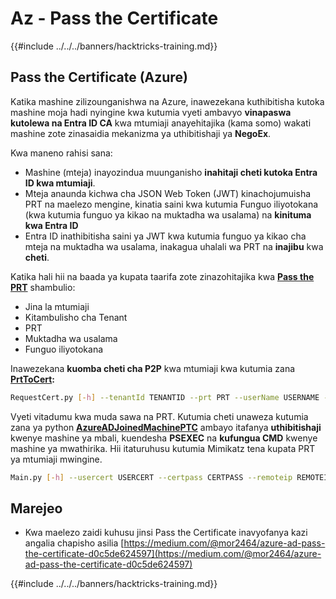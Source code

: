 # Az - Pass the Certificate

{{#include ../../../banners/hacktricks-training.md}}

## Pass the Certificate (Azure)

Katika mashine zilizounganishwa na Azure, inawezekana kuthibitisha kutoka mashine moja hadi nyingine kwa kutumia vyeti ambavyo **vinapaswa kutolewa na Entra ID CA** kwa mtumiaji anayehitajika (kama somo) wakati mashine zote zinasaidia mekanizma ya uthibitishaji ya **NegoEx**.

Kwa maneno rahisi sana:

- Mashine (mteja) inayozindua muunganisho **inahitaji cheti kutoka Entra ID kwa mtumiaji**.
- Mteja anaunda kichwa cha JSON Web Token (JWT) kinachojumuisha PRT na maelezo mengine, kinatia saini kwa kutumia Funguo iliyotokana (kwa kutumia funguo ya kikao na muktadha wa usalama) na **kinituma kwa Entra ID**
- Entra ID inathibitisha saini ya JWT kwa kutumia funguo ya kikao cha mteja na muktadha wa usalama, inakagua uhalali wa PRT na **inajibu** kwa **cheti**.

Katika hali hii na baada ya kupata taarifa zote zinazohitajika kwa [**Pass the PRT**](az-primary-refresh-token-prt.md) shambulio:

- Jina la mtumiaji
- Kitambulisho cha Tenant
- PRT
- Muktadha wa usalama
- Funguo iliyotokana

Inawezekana **kuomba cheti cha P2P** kwa mtumiaji kwa kutumia zana [**PrtToCert**](https://github.com/morRubin/PrtToCert)**:**
```bash
RequestCert.py [-h] --tenantId TENANTID --prt PRT --userName USERNAME --hexCtx HEXCTX --hexDerivedKey HEXDERIVEDKEY [--passPhrase PASSPHRASE]
```
Vyeti vitadumu kwa muda sawa na PRT. Kutumia cheti unaweza kutumia zana ya python [**AzureADJoinedMachinePTC**](https://github.com/morRubin/AzureADJoinedMachinePTC) ambayo itafanya **uthibitishaji** kwenye mashine ya mbali, kuendesha **PSEXEC** na **kufungua CMD** kwenye mashine ya mwathirika. Hii itaturuhusu kutumia Mimikatz tena kupata PRT ya mtumiaji mwingine.
```bash
Main.py [-h] --usercert USERCERT --certpass CERTPASS --remoteip REMOTEIP
```
## Marejeo

- Kwa maelezo zaidi kuhusu jinsi Pass the Certificate inavyofanya kazi angalia chapisho asilia [https://medium.com/@mor2464/azure-ad-pass-the-certificate-d0c5de624597](https://medium.com/@mor2464/azure-ad-pass-the-certificate-d0c5de624597)

{{#include ../../../banners/hacktricks-training.md}}
